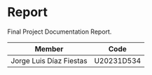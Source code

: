 # Report
Final Project Documentation Report.


| **Member**                           | **Code**     |
|--------------------------------------|--------------|
|Jorge Luis Díaz Fiestas      |  U20231D534  |
